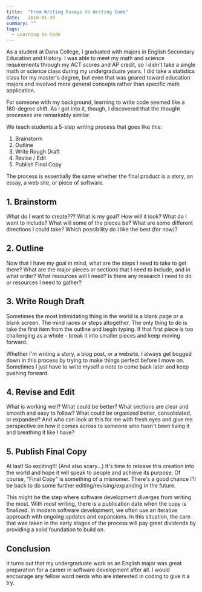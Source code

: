 ```yaml
---
title:  "From Writing Essays to Writing Code"
date:   2016-01-30
summary: ""
tags: 
  - Learning to Code
---
```

As a student at Dana College, I graduated with majors in English Secondary Education and History.  I was able to meet my math and science requirements through my ACT scores and AP credit, so I didn't take a single math or science class during my undergraduate years.  I did take a statistics class for my master's degree, but even that was geared toward education majors and involved more general concepts rather than specific math application.

For someone with my background, learning to write code seemed like a 180-degree shift.  As I got into it, though, I discovered that the thought processes are remarkably similar.

We teach students a 5-step writing process that goes like this:

1.  Brainstorm
2.  Outline
3.  Write Rough Draft
4.  Revise / Edit
5.  Publish Final Copy

The process is essentially the same whether the final product is a story, an essay, a web site, or piece of software.

##  1. Brainstorm
What do I want to create???  What is my goal?  How will it look?  What do I want to include?  What will some of the pieces be?  What are some different directions I could take?  Which possibility do I like the best (for now)?

##  2.  Outline
Now that I have my goal in mind, what are the steps I need to take to get there?  What are the major pieces or sections that I need to include, and in what order?  What resources will I need?  Is there any research I need to do or resources I need to gather?

##  3.  Write Rough Draft
Sometimes the most intimidating thing in the world is a blank page or a blank screen.  The mind races or stops altogether.  The only thing to do is take the first item from the outline and begin typing.  If that first piece is too challenging as a whole - break it into smaller pieces and keep moving forward.  

Whether I'm writing a story, a blog post, or a website, I always get bogged down in this process by trying to make things perfect before I move on.  Sometimes I just have to write myself a note to come back later and keep pushing forward.

## 4.  Revise and Edit
What is working well?  What could be better?  What sections are clear and smooth and easy to follow?  What could be organized better, consolidated, or expanded?  And who can look at this for me with fresh eyes and give me perspective on how it comes across to someone who hasn't been living it and breathing it like I have?

## 5.  Publish Final Copy
At last!  So exciting!!!  (And also scary...)  It's time to release this creation into the world and hope it will speak to people and achieve its purpose.  Of course, "Final Copy" is something of a misnomer.  There's a good chance I'll be back to do some further editing/revising/expanding in the future.  

This might be the step where software development diverges from writing the most.  With most writing, there is a publication date when the copy is finalized.  In modern software development, we often use an iterative approach with ongoing updates and expansions.  In this situation, the care that was taken in the early stages of the process will pay great dividends by providing a solid foundation to build on.

## Conclusion
It turns out that my undergraduate work as an English major was great preparation for a career in software development after all.  I would encourage any fellow word nerds who are interested in coding to give it a try.